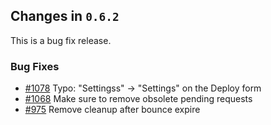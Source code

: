 ## Changes in `0.6.2`

This is a bug fix release.

### Bug Fixes

- [#1078](https://github.com/HubSpot/Singularity/pull/1078) Typo: "Settingss" -> "Settings" on the Deploy form
- [#1068](https://github.com/HubSpot/Singularity/pull/1068) Make sure to remove obsolete pending requests
- [#975](https://github.com/HubSpot/Singularity/pull/975) Remove cleanup after bounce expire
